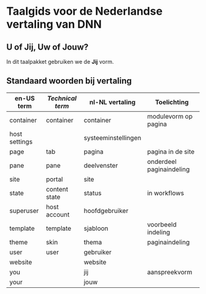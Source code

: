 # Taalgids voor de Nederlandse vertaling van DNN

## U of Jij, Uw of Jouw?

In dit taalpakket gebruiken we de **Jij** vorm.

## Standaard woorden bij vertaling

en-US term | *Technical term* | nl-NL vertaling | Toelichting
--- | --- | --- | ---
container | container | container | modulevorm op pagina
host settings |  | systeeminstellingen | 
page | tab | pagina | pagina in de site
pane | pane | deelvenster | onderdeel paginaindeling
site | portal | site | 
state | content state | status | in workflows
superuser | host account | hoofdgebruiker | 
template | template | sjabloon | voorbeeld indeling
theme | skin | thema | paginaindeling
user | user | gebruiker | 
website |  | website |
you | | jij | aanspreekvorm
your | | jouw | 
